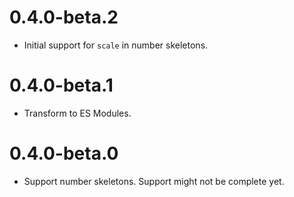 # 0.4.0-beta.2
- Initial support for `scale` in number skeletons.
# 0.4.0-beta.1
- Transform to ES Modules.
# 0.4.0-beta.0
- Support number skeletons. Support might not be complete yet.
